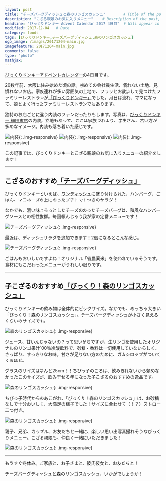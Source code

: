 ```yaml
---
layout: post
title: "チーズバーグディッシュと森のリンゴスカッシュ"        # Title of the post
description: "こざる親娘のお気に入りメニュー"    # Description of the post, used for Facebook Opengraph & Twitter
headline: "びっくりドンキー Advent Calendar 2017 4日目"  # Will appear in bold letters on top of the post
modified: 2017-12-04   # Date
category: foods
tags: [びっくりドンキー,チーズバーグディッシュ,森のリンゴスカッシュ]
ogp_image: /images/20171204-main.jpg
imagefeature: 20171204-main.jpg
comments: false
type: "photo"
mathjax:
---
```


<p><a target="_blank" href="https://adventar.org/calendars/2137">びっくりドンキーアドベントカレンダー</a>の4日目です。<br></p>

20数年前、大阪に住み始めた頃の話。初めての会社員生活、慣れない土地、見慣れないお店。家族連れが多い雰囲気の土地で、フラッとお散歩して見つけたファミリーレストランが[「びっくりドンキー」](https://www.bikkuri-donkey.com/)でした。月日は流れ、ママになって、娘とよく行ったファミリーレストランでもあります。

独特のお店ごとに違う内装のファンだったりもします。写真は、[びっくりドンキー 梅田東店](https://www.bikkuri-donkey.com/shop/osaka/1720/)の内装。立地もあって、ここは家族づれより、学生さん、若い方が多めなイメージ。内装も落ち着いた感じです。

![内装](/images/20171204-interior01.jpg){: .img-responsive}
![内装](/images/20171204-interior02.jpg){: .img-responsive}
![内装](/images/20171204-interior03.jpg){: .img-responsive}

この記事では、びっくりドンキーとこざる親娘のお気に入りメニューの紹介をします！

<hr>

## こざるのおすすめ[「チーズバーグディッシュ」](https://www.bikkuri-donkey.com/menu/detail/3/)

びっくりドンキーといえば、[ワンディッシュ](https://www.bikkuri-donkey.com/menu/)に盛り付けられた、ハンバーグ、ごはん、マヨネーズの上にのったプチトマトつきのサラダ！

なかでも、濃い味とろっとしたチーズののったチーズバーグは、和風なハンバーグソースとの相性抜群。毎回頼んじゃう我が家の定番メニューです！

![チーズバーグディッシュ](/images/20171204-cheese01.jpg){: .img-responsive}

最近は、ディッシュサラダを追加できます！2個になるとこんな感じ。

![チーズバーグディッシュ](/images/20171204-cheese02.jpg){: .img-responsive}

ごはんもおいしいですよね！オリジナル「省農薬米」を使われているそうです。食材にもこだわったメニューがうれしい限りです。


<hr>

## 子こざるのおすすめ[「びっくり！森のリンゴスカッシュ」](https://www.bikkuri-donkey.com/menu/detail/259/)

びっくりドンキーの飲み物は全体的にビックサイズ。なかでも、めっちゃ大きい「びっくり！森のリンゴスカッシュ」。チーズバーグディッシュが小さく見えるくらいのサイズです。

![森のリンゴスカッシュ](/images/20171204-apple02.jpg){: .img-responsive}

ジュース、甘いんじゃないの？って思いがちですが、生リンゴを使用したオリジナルのリンゴ果汁100％炭酸飲料で、砂糖・香料は一切使用していないらしく、さっぱり、すっきりなお味。甘さが足りない方のために、ガムシロップがついてくるほど。

グラスのサイズはなんと25cm！！ちびっ子のころは、飲みきれないから頼めなかったこのサイズが、飲み干せる年になった子こざるのおすすめの逸品です。

![森のリンゴスカッシュ](/images/20171204-apple01.jpg){: .img-responsive}

ちびっ子時代からのあこがれ、「びっくり！森のリンゴスカッシュ」は、お砂糖なしで十分おいしく、大満足の様子でした！サイズに合わせて（！？）ストロー二つ付き。

![森のリンゴスカッシュ](/images/20171204-apple03.jpg){: .img-responsive}

親子、兄弟、カップル、お友だちと一緒に、楽しい思い出写真撮れそうなびっくりメニュー。こざる親娘も、仲良く一緒にいただきました！

![森のリンゴスカッシュ](/images/20171204-apple04.jpg){: .img-responsive}

<hr>

もうすぐ冬休み。ご家族と、お子さまと、彼氏彼女と、お友だちと！

チーズバーグディッシュと森のリンゴスカッシュ、いかがでしょうか！


